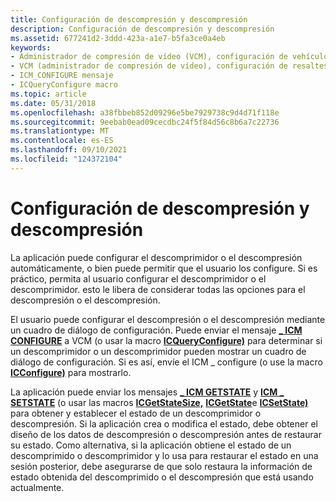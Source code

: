 ```yaml
---
title: Configuración de descompresión y descompresión
description: Configuración de descompresión y descompresión
ms.assetid: 677241d2-3ddd-423a-a1e7-b5fa3ce0a4eb
keywords:
- Administrador de compresión de vídeo (VCM), configuración de vehículos
- VCM (administrador de compresión de vídeo), configuración de resaltes
- ICM_CONFIGURE mensaje
- ICQueryConfigure macro
ms.topic: article
ms.date: 05/31/2018
ms.openlocfilehash: a38fbbeb852d09296e5be7929738c9d4d71f118e
ms.sourcegitcommit: 9eebab0ead09cecdbc24f5f84d56c8b6a7c22736
ms.translationtype: MT
ms.contentlocale: es-ES
ms.lasthandoff: 09/10/2021
ms.locfileid: "124372104"
---
```

# <a name="compressor-and-decompressor-configuration"></a>Configuración de descompresión y descompresión

La aplicación puede configurar el descomprimidor o el descompresión automáticamente, o bien puede permitir que el usuario los configure. Si es práctico, permita al usuario configurar el descomprimidor o el descomprimidor. esto le libera de considerar todas las opciones para el descompresión o el descompresión.

El usuario puede configurar el descompresión o el descompresión mediante un cuadro de diálogo de configuración. Puede enviar el mensaje [**\_ ICM CONFIGURE**](icm-configure.md) a VCM (o usar la macro [**ICQueryConfigure)**](/windows/desktop/api/Vfw/nf-vfw-icqueryconfigure) para determinar si un descomprimidor o un descomprimidor pueden mostrar un cuadro de diálogo de configuración. Si es así, envíe el ICM \_ configure (o use la macro [**ICConfigure)**](/windows/desktop/api/Vfw/nf-vfw-icconfigure) para mostrarlo.

La aplicación puede enviar los mensajes [**\_ ICM GETSTATE**](icm-getstate.md) y [**ICM \_ SETSTATE**](icm-setstate.md) (o usar las macros [**ICGetStateSize,**](/windows/desktop/api/Vfw/nf-vfw-icgetstatesize) [**ICGetState**](/windows/desktop/api/Vfw/nf-vfw-icgetstate)e [**ICSetState)**](/windows/desktop/api/Vfw/nf-vfw-icsetstate) para obtener y establecer el estado de un descomprimidor o descompresión. Si la aplicación crea o modifica el estado, debe obtener el diseño de los datos de descompresión o descompresión antes de restaurar su estado. Como alternativa, si la aplicación obtiene el estado de un descomprimido o descomprimidor y lo usa para restaurar el estado en una sesión posterior, debe asegurarse de que solo restaura la información de estado obtenida del descomprimido o el descompresión que está usando actualmente.

 

 




